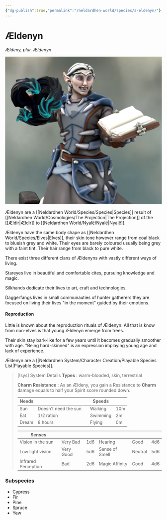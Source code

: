 ```yaml
---
{"dg-publish":true,"permalink":"/neldardhen-world/species/a-eldenyn/"}
---
```


# Ældenyn
*Ældeny, plur. Ældenyn*

![tindurstareyescloseup.png|100](/img/user/Images/Species/tindurstareyescloseup.png)

Ældenyn are a [[Neldardhen World/Species/Species\|Species]]  result of [[Neldardhen World/Cosmologies/The Projection\|The Projection]] of  the [[Ældir\|Ældir]] to [[Neldardhen World/Nyalë/Nyalë\|Nyalë]]. 

Ældenyn have the same body shape as [[Neldardhen World/Species/Elves\|Elves]], their skin tone however range from coal black to blueish grey and white. Their eyes are barely coloured usually being grey with a faint tint. Their hair range from black to pure white.

There exist three different clans of Ældenyns with vastly different ways of living.

Stareyes live in beautiful and comfortable cites, pursuing knowledge and magic.

Silkhands dedicate their lives to art, craft and technologies.

Daggerfangs lives in small communauties of hunter gatherers they are focused on living their lives "in the moment" guided by their emotions.
#### Reproduction
Little is known about the reproduction rituals of Ældenyn. All that is know from non-elves is that young Ældenyn emerge from trees.

Their skin stay bark-like for a few years until it becomes gradually smoother with age.
"Being hard-skinned" is an expression implaying young age and lack of experience.


 Ældenyn are a [[Neldardhen System/Character Creation/Playable Species List\|Playable Species]].
 
  > [!sys] System Details
 > **Types** : warm-blooded, skin, terrestrial
 > 
>**Charm Resistance** : As an Ældeny, you gain a Resistance to **Charm** damage equals to half your Spirit score rounded down.
>
> | **Needs** |                      |     | **Speeds** |     |
> | --------- | -------------------- | --- | ---------- | --- |
> | Sun       | Doesn't need the sun |     | Walking    | 10m |
> | Eat       | 1/2 ration           |     | Swimming   | 2m  |
> | Dream     | 8 hours              |     | Flying     | 0m  |
> 
> | **Senses**          |           |     |                |         |     |
> | ------------------- | --------- | --- | -------------- | ------- | --- |
> | Vision in the sun   | Very Bad  | 1d6 | Hearing        | Good    | 4d6 |
> | Low light vision    | Very Good | 5d6 | Sense of Smell | Neutral | 5d6 |
> | Infrared Perception | Bad       | 2d6 | Magic Affinity | Good    | 4d6 |
### Subspecies
- Cypress
- Fir
- Pine
- Spruce
- Yew

